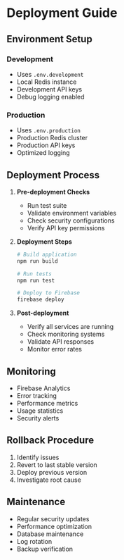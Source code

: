 # Deployment Guide

## Environment Setup

### Development
- Uses `.env.development`
- Local Redis instance
- Development API keys
- Debug logging enabled

### Production
- Uses `.env.production`
- Production Redis cluster
- Production API keys
- Optimized logging

## Deployment Process

1. **Pre-deployment Checks**
   - Run test suite
   - Validate environment variables
   - Check security configurations
   - Verify API key permissions

2. **Deployment Steps**
   ```bash
   # Build application
   npm run build

   # Run tests
   npm run test

   # Deploy to Firebase
   firebase deploy
   ```

3. **Post-deployment**
   - Verify all services are running
   - Check monitoring systems
   - Validate API responses
   - Monitor error rates

## Monitoring

- Firebase Analytics
- Error tracking
- Performance metrics
- Usage statistics
- Security alerts

## Rollback Procedure

1. Identify issues
2. Revert to last stable version
3. Deploy previous version
4. Investigate root cause

## Maintenance

- Regular security updates
- Performance optimization
- Database maintenance
- Log rotation
- Backup verification